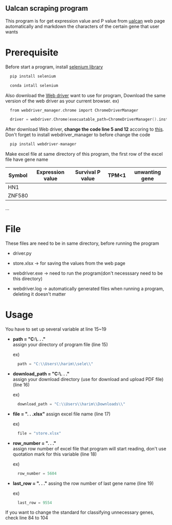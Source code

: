 ## Ualcan scraping program


This program is for get expression value and P value from [ualcan](http://ualcan.path.uab.edu) web page
automatically and markdown the characters of the certain gene that user wants


# Prerequisite


Before start a program, install [selenium library](https://www.selenium.dev/documentation/webdriver/getting_started/install_library/)
```c
  pip install selenium
```
```c
  conda intall selenium
```
 
 
Also download the [Web driver](https://www.selenium.dev/documentation/webdriver/getting_started/install_drivers/) want to use for program, Download the same version of the web driver as your current browser.
ex)
```c
  from webdriver_manager.chrome import ChromeDriverManager
```
```c
  driver = webdriver.Chrome(execuatable_path=ChromeDriverManager().install())
```

After download Web driver, __change the code line 5 and 12__ accoring to [this](https://github.com/SergeyPirogov/webdriver_manager). Don't forget to install webdriver_manager to before change the code
```c
  pip install webdriver-manager
```

Make excel file at same directory of this program, the first row of the excel file have gene name


Symbol|Expression value|Survival P value|TPM<1|unwanting gene
---|---|---|---|---|
HN1|||||
ZNF580|||||
...



# File
These files are need to be in same directory, before running the program


* driver.py

* store.xlsx -> for saving the values from the web page

* webdriver.exe -> need to run the program(don't necesssary need to be this directory)

* webdriver.log -> automatically generated files when running a program, deleting it doesn't matter



# Usage
You have to set up several variable at line 15~19


* __path = "C:\\. . ."__  
assign your directory of program file (line 15)
  
  ex)
  ```c
    path = "C:\\Users\\harim\\sele\\"
  ```


* __download_path = "C:\\. . ."__  
assign your download directory (use for download and upload PDF file) (line 16)

  ex)
  ```c
    download_path = "C:\\Users\\harim\\Downloads\\"
  ```


* __file = ". . .xlsx"__ 
assign excel file name (line 17)
  
  ex)
  ```c
    file = "store.xlsx"
  ```


* __row_number = ". . ."__  
assign row number of excel file that program will start reading, don't use quotation mark for this variable (line 18)

  ex)
  ```c
    row_number = 5604
  ```
  
  
* __last_row = ". . ."__
assing the row number of last gene name (line 19)

  ex)
  ```c
    last_row = 9554
  ```


If you want to change the standard for classifying unnecessary genes, check line 84 to 104
